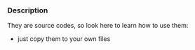 ### Description

They are source codes, so look here to learn how to use them:

- just copy them to your own files
